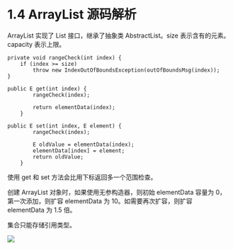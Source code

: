 # 1.4 ArrayList 源码解析

ArrayList 实现了 List 接口，继承了抽象类 AbstractList。size 表示含有的元素。capacity 表示上限。

```
private void rangeCheck(int index) {
    if (index >= size)
        throw new IndexOutOfBoundsException(outOfBoundsMsg(index));
}
```

```
public E get(int index) {
        rangeCheck(index);

        return elementData(index);
    }
```

```
public E set(int index, E element) {
        rangeCheck(index);

        E oldValue = elementData(index);
        elementData[index] = element;
        return oldValue;
    }
```

使用 get 和 set 方法会比用下标返回多一个范围检查。

创建 ArrayList 对象时，如果使用无参构造器，则初始 elementData 容量为 0，第一次添加，则扩容 elementData 为 10。如需要再次扩容，则扩容 elementData 为 1.5 倍。 

集合只能存储引用类型。

![](https://csnotes.oss-cn-beijing.aliyuncs.com/photos/ArrayList%E6%89%A9%E5%AE%B9.drawio.png)